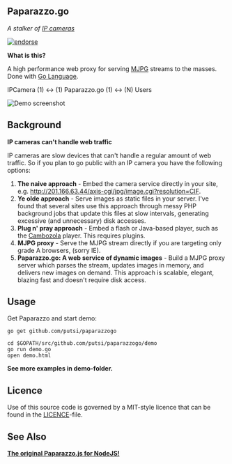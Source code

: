 Paparazzo.go
-

_A stalker of [IP cameras](http://en.wikipedia.org/wiki/IP_camera)_

[![endorse](http://api.coderwall.com/putsi/endorsecount.png)](http://coderwall.com/putsi)

**What is this?**

A high performance web proxy for serving [MJPG](http://en.wikipedia.org/wiki/Motion_JPEG) streams to the masses.
Done with [Go Language](http://golang.org/).

IPCamera (1) <-> (1) Paparazzo.go (1) <-> (N) Users

![Demo screenshot](https://raw.githubusercontent.com/putsi/paparazzogo/master/mjpg_demo.gif "Streaming a VIVOTEK camera")

Background
-

**IP cameras can't handle web traffic**

IP cameras are slow devices that can't handle a regular amount of web traffic. So if you plan to go public with an IP camera you have the following options:

1. **The naive approach** - Embed the camera service directly in your site, e.g. http://201.166.63.44/axis-cgi/jpg/image.cgi?resolution=CIF.
2. **Ye olde approach** - Serve images as static files in your server. I've found that several sites use this approach through messy PHP background jobs that update this files at slow intervals, generating excessive (and unnecessary) disk accesses.
3. **Plug n' pray approach** - Embed a flash or Java-based player, such as the  [Cambozola](http://www.charliemouse.com/code/cambozola/) player. This requires plugins.
4. **MJPG proxy** - Serve the MJPG stream directly if you are targeting only grade A browsers, (sorry IE).
5. **Paparazzo.go: A web service of dynamic images** - Build a MJPG proxy server which parses the stream, updates images in memory, and delivers new images on demand. This approach is scalable, elegant, blazing fast and doesn't require disk access.

Usage
-

Get Paparazzo and start demo:
```
go get github.com/putsi/paparazzogo

cd $GOPATH/src/github.com/putsi/paparazzogo/demo
go run demo.go
open demo.html
```

**See more examples in demo-folder.**

Licence
- 
Use of this source code is governed by a MIT-style licence that can be found in the [LICENCE](https://raw.githubusercontent.com/putsi/paparazzogo/master/LICENSE)-file.

See Also
-
**[The original Paparazzo.js for NodeJS!](https://github.com/rodowi/Paparazzo.js)**